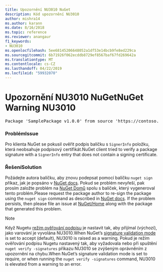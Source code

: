 ```yaml
---
title: Upozornění NU3010 NuGet
description: Kód upozornění NU3010
author: mishra14
ms.author: karann
ms.date: 8/16/2018
ms.topic: reference
ms.reviewer: anangaur
f1_keywords:
- NU3010
ms.openlocfilehash: 5ee68145206648052a1df53e14bcb9fe8ed229ca
ms.sourcegitcommit: 6b71926f062ecddb8729ef8567baf67fd269642a
ms.translationtype: MT
ms.contentlocale: cs-CZ
ms.lasthandoff: 04/22/2019
ms.locfileid: "59932070"
---
```

# <a name="nuget-warning-nu3010"></a><span data-ttu-id="e589f-103">Upozornění NU3010 NuGet</span><span class="sxs-lookup"><span data-stu-id="e589f-103">NuGet Warning NU3010</span></span>

<pre>Package 'SamplePackage v1.0.0' from source 'https://contoso.com/index.json': The primary signature does not have a signing certificate.</pre>

### <a name="issue"></a><span data-ttu-id="e589f-104">Problém</span><span class="sxs-lookup"><span data-stu-id="e589f-104">Issue</span></span>

<span data-ttu-id="e589f-105">Pro klienta NuGet se pokusil ověřit podpis balíčku s `SignerInfo` položku, která neobsahuje podpisový certifikát.</span><span class="sxs-lookup"><span data-stu-id="e589f-105">NuGet client tried to verify a package signature with a `SignerInfo` entry that does not contain a signing certificate.</span></span>


### <a name="solution"></a><span data-ttu-id="e589f-106">Řešení</span><span class="sxs-lookup"><span data-stu-id="e589f-106">Solution</span></span>

<span data-ttu-id="e589f-107">Požádejte autora balíčku, aby znovu podepsat pomocí balíčku `nuget sign` příkaz, jak je popsáno v [NuGet docs](https://docs.microsoft.com/en-us/nuget/create-packages/sign-a-package). Pokud se problém nevyřeší, pak prosím založte problém na [NuGet Domů](https://github.com/NuGet/Home/issues) spolu s balíček, který vygeneroval tento problém.</span><span class="sxs-lookup"><span data-stu-id="e589f-107">Please request the package author to re-sign the package using the `nuget sign` command as described in [NuGet docs](https://docs.microsoft.com/en-us/nuget/create-packages/sign-a-package). If the problem persists, then please file an issue at [NuGet/Home](https://github.com/NuGet/Home/issues) along with the package that generated this problem.</span></span>


> [!Note]
> <span data-ttu-id="e589f-108">Když Nugetu [režim ověřování podpisu](https://docs.microsoft.com/en-us/nuget/consume-packages/installing-signed-packages#configure-package-signature-requirements) je nastavit tak, aby přijímal (výchozí), jako varování je vyvolána NU3010.</span><span class="sxs-lookup"><span data-stu-id="e589f-108">When NuGet’s [signature validation mode](https://docs.microsoft.com/en-us/nuget/consume-packages/installing-signed-packages#configure-package-signature-requirements) is set to accept (default), NU3010 is raised as a warning.</span></span> <span data-ttu-id="e589f-109">Pokud je režim ověřování podpisu Nugetu nastavený tak, aby vyžadovala nebo při spuštění `nuget verify -signatures` příkazu NU3010 se zvýšeným oprávněním z upozornění na chybu.</span><span class="sxs-lookup"><span data-stu-id="e589f-109">When NuGet’s signature validation mode is set to require, or when running the `nuget verify -signatures` command, NU3010 is elevated from a warning to an error.</span></span> 